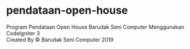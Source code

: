 # pendataan-open-house
Program Pendataan Open House Barudak Seni Computer Menggunakan CodeIgniter 3
<br/>
Created By &copy; Barudak Seni Computer 2019
